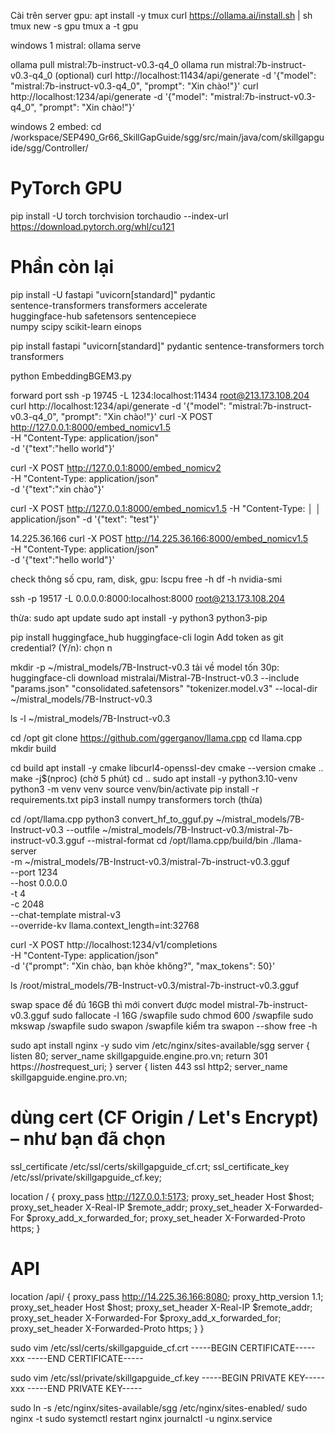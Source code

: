 Cài trên server gpu:
apt install -y tmux
curl https://ollama.ai/install.sh | sh
tmux new -s gpu
tmux a -t gpu

windows 1 mistral:
ollama serve

ollama pull mistral:7b-instruct-v0.3-q4_0
ollama run mistral:7b-instruct-v0.3-q4_0 (optional)
curl http://localhost:11434/api/generate -d '{"model": "mistral:7b-instruct-v0.3-q4_0", "prompt": "Xin chào!"}'
curl http://localhost:1234/api/generate -d '{"model": "mistral:7b-instruct-v0.3-q4_0", "prompt": "Xin chào!"}'



windows 2 embed:
cd /workspace/SEP490_Gr66_SkillGapGuide/sgg/src/main/java/com/skillgapguide/sgg/Controller/

# PyTorch GPU
pip install -U torch torchvision torchaudio --index-url https://download.pytorch.org/whl/cu121

# Phần còn lại
pip install -U fastapi "uvicorn[standard]" pydantic \
  sentence-transformers transformers accelerate \
  huggingface-hub safetensors sentencepiece \
  numpy scipy scikit-learn einops

pip install fastapi "uvicorn[standard]" pydantic sentence-transformers torch transformers

python EmbeddingBGEM3.py


forward port
ssh -p 19745 -L 1234:localhost:11434 root@213.173.108.204
curl http://localhost:1234/api/generate -d '{"model": "mistral:7b-instruct-v0.3-q4_0", "prompt": "Xin chào!"}'
curl -X POST http://127.0.0.1:8000/embed_nomicv1.5 \
  -H "Content-Type: application/json" \
  -d '{"text":"hello world"}'

curl -X POST http://127.0.0.1:8000/embed_nomicv2 \
  -H "Content-Type: application/json" \
  -d '{"text":"xin chào"}'



curl -X POST http://127.0.0.1:8000/embed_nomicv1.5 -H "Content-Type:                  │
│   application/json" -d '{"text": "test"}'  


14.225.36.166
curl -X POST http://14.225.36.166:8000/embed_nomicv1.5 \
  -H "Content-Type: application/json" \
  -d '{"text":"hello world"}'


check thông số cpu, ram, disk, gpu:
lscpu
free -h
df -h
nvidia-smi



ssh -p 19517 -L 0.0.0.0:8000:localhost:8000 root@213.173.108.204



















thừa:
sudo apt update
sudo apt install -y python3 python3-pip

pip install huggingface_hub
huggingface-cli login
Add token as git credential? (Y/n): chọn n


mkdir -p ~/mistral_models/7B-Instruct-v0.3
tải về model tốn 30p: huggingface-cli download mistralai/Mistral-7B-Instruct-v0.3 --include "params.json" "consolidated.safetensors" "tokenizer.model.v3" --local-dir ~/mistral_models/7B-Instruct-v0.3

ls -l ~/mistral_models/7B-Instruct-v0.3


cd /opt
git clone https://github.com/ggerganov/llama.cpp
cd llama.cpp
mkdir build

cd build
apt install -y cmake libcurl4-openssl-dev
cmake --version
cmake ..
make -j$(nproc) (chờ 5 phút)
cd ..
sudo apt install -y python3.10-venv
python3 -m venv venv
source venv/bin/activate
pip install -r requirements.txt
pip3 install numpy transformers torch (thừa)

cd /opt/llama.cpp
python3 convert_hf_to_gguf.py ~/mistral_models/7B-Instruct-v0.3   --outfile ~/mistral_models/7B-Instruct-v0.3/mistral-7b-instruct-v0.3.gguf   --mistral-format
cd /opt/llama.cpp/build/bin
./llama-server \
  -m ~/mistral_models/7B-Instruct-v0.3/mistral-7b-instruct-v0.3.gguf \
  --port 1234 \
  --host 0.0.0.0 \
  -t 4 \
  -c 2048 \
  --chat-template mistral-v3 \
  --override-kv llama.context_length=int:32768


curl -X POST http://localhost:1234/v1/completions \
  -H "Content-Type: application/json" \
  -d '{"prompt": "Xin chào, bạn khỏe không?", "max_tokens": 50}'



ls /root/mistral_models/7B-Instruct-v0.3/mistral-7b-instruct-v0.3.gguf

swap space để đủ 16GB thì mới convert được model mistral-7b-instruct-v0.3.gguf
sudo fallocate -l 16G /swapfile
sudo chmod 600 /swapfile
sudo mkswap /swapfile
sudo swapon /swapfile
kiểm tra
swapon --show
free -h




sudo apt install nginx -y
sudo vim /etc/nginx/sites-available/sgg
server {
    listen 80;
    server_name skillgapguide.engine.pro.vn;
    return 301 https://$host$request_uri;
}
server {
  listen 443 ssl http2;
  server_name skillgapguide.engine.pro.vn;

  # dùng cert (CF Origin / Let's Encrypt) – như bạn đã chọn
  ssl_certificate     /etc/ssl/certs/skillgapguide_cf.crt;
  ssl_certificate_key /etc/ssl/private/skillgapguide_cf.key;

  location / {
    proxy_pass http://127.0.0.1:5173;
    proxy_set_header Host $host;
    proxy_set_header X-Real-IP $remote_addr;
    proxy_set_header X-Forwarded-For $proxy_add_x_forwarded_for;
    proxy_set_header X-Forwarded-Proto https;
  }

  # API
  location /api/ {
    proxy_pass http://14.225.36.166:8080;
    proxy_http_version 1.1;
    proxy_set_header Host $host;
    proxy_set_header X-Real-IP $remote_addr;
    proxy_set_header X-Forwarded-For $proxy_add_x_forwarded_for;
    proxy_set_header X-Forwarded-Proto https;
  }
}


sudo vim /etc/ssl/certs/skillgapguide_cf.crt
-----BEGIN CERTIFICATE-----
xxx
-----END CERTIFICATE-----



sudo vim /etc/ssl/private/skillgapguide_cf.key
-----BEGIN PRIVATE KEY-----
xxx
-----END PRIVATE KEY-----

sudo ln -s /etc/nginx/sites-available/sgg /etc/nginx/sites-enabled/
sudo nginx -t
sudo systemctl restart nginx
journalctl -u nginx.service
